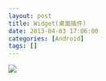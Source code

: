 ```yaml
---
layout: post
title: Widget(桌面插件)
date: 2013-04-03 17:06:00
categories: [Android]
tags: []
---
```

![](http://img.my.csdn.net/uploads/201304/03/1364980414_4782.jpg)




